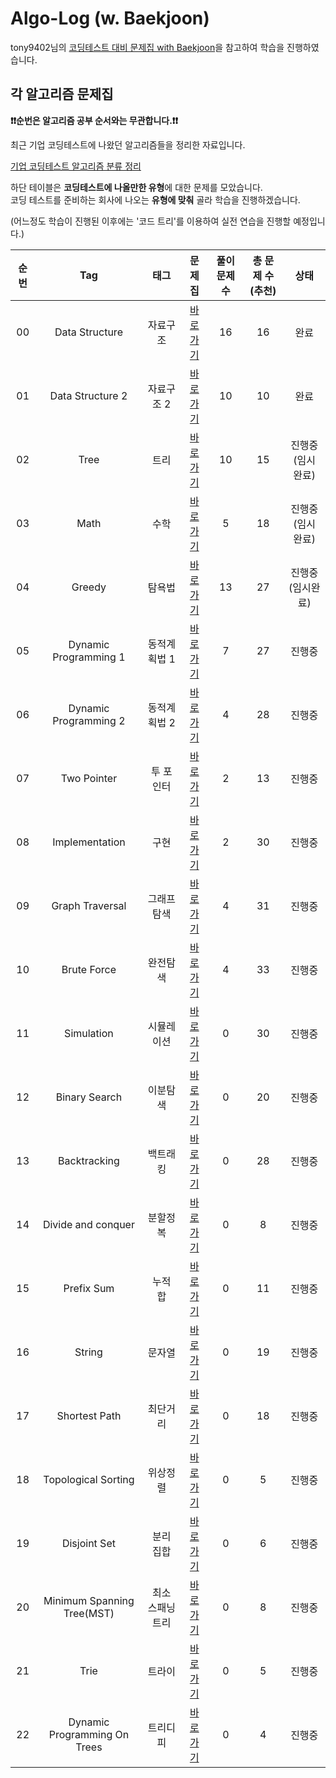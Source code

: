 # Algo-Log (w. Baekjoon)

tony9402님의 [코딩테스트 대비 문제집 with Baekjoon](https://github.com/tony9402/baekjoon)을 참고하여 학습을 진행하였습니다.

## 각 알고리즘 문제집

**❗️❗️순번은 알고리즘 공부 순서와는 무관합니다.❗️❗️**

최근 기업 코딩테스트에 나왔던 알고리즘들을 정리한 자료입니다.

[기업 코딩테스트 알고리즘 분류 정리](./CodingTest.md)

하단 테이블은 **코딩테스트에 나올만한 유형**에 대한 문제를 모았습니다.  
코딩 테스트를 준비하는 회사에 나오는 **유형에 맞춰** 골라 학습을 진행하겠습니다.

(어느정도 학습이 진행된 이후에는 '코드 트리'를 이용하여 실전 연습을 진행할 예정입니다.)

| 순번 |             Tag              |       태그       |                   문제집                   | 풀이 문제 수 | 총 문제 수(추천) |       상태        |
| :--: | :--------------------------: | :--------------: | :----------------------------------------: | :----------: | :--------------: | :---------------: |
|  00  |        Data Structure        |     자료구조     |        [바로가기](./data_structure)        |      16      |        16        |       완료        |
|  01  |       Data Structure 2       |    자료구조 2    |       [바로가기](./data_structure2)        |      10      |        10        |       완료        |
|  02  |             Tree             |       트리       |             [바로가기](./tree)             |      10      |        15        | 진행중(임시 완료) |
|  03  |             Math             |       수학       |             [바로가기](./math)             |      5       |        18        | 진행중(임시 완료) |
|  04  |            Greedy            |      탐욕법      |            [바로가기](./greedy)            |      13      |        27        | 진행중(임시완료)  |
|  05  |    Dynamic Programming 1     |   동적계획법 1   |    [바로가기](./dynamic_programming_1)     |      7       |        27        |      진행중       |
|  06  |    Dynamic Programming 2     |   동적계획법 2   |    [바로가기](./dynamic_programming_2)     |      4       |        28        |      진행중       |
|  07  |         Two Pointer          |    투 포인터     |         [바로가기](./two_pointer)          |      2       |        13        |      진행중       |
|  08  |        Implementation        |       구현       |        [바로가기](./implementation)        |      2       |        30        |      진행중       |
|  09  |       Graph Traversal        |   그래프 탐색    |       [바로가기](./graph_traversal)        |      4       |        31        |      진행중       |
|  10  |         Brute Force          |     완전탐색     |         [바로가기](./brute_force)          |      4       |        33        |      진행중       |
|  11  |          Simulation          |    시뮬레이션    |          [바로가기](./simulation)          |      0       |        30        |      진행중       |
|  12  |        Binary Search         |     이분탐색     |        [바로가기](./binary_search)         |      0       |        20        |      진행중       |
|  13  |         Backtracking         |     백트래킹     |         [바로가기](./backtracking)         |      0       |        28        |      진행중       |
|  14  |      Divide and conquer      |     분할정복     |      [바로가기](./divide_and_conquer)      |      0       |        8         |      진행중       |
|  15  |          Prefix Sum          |     누적 합      |          [바로가기](./prefix_sum)          |      0       |        11        |      진행중       |
|  16  |            String            |      문자열      |            [바로가기](./string)            |      0       |        19        |      진행중       |
|  17  |        Shortest Path         |     최단거리     |        [바로가기](./shortest_path)         |      0       |        18        |      진행중       |
|  18  |     Topological Sorting      |     위상정렬     |     [바로가기](./topological_sorting)      |      0       |        5         |      진행중       |
|  19  |         Disjoint Set         |    분리 집합     |         [바로가기](./disjoint_set)         |      0       |        6         |      진행중       |
|  20  |  Minimum Spanning Tree(MST)  | 최소 스패닝 트리 |    [바로가기](./minimum_spanning_tree)     |      0       |        8         |      진행중       |
|  21  |             Trie             |      트라이      |             [바로가기](./trie)             |      0       |        5         |      진행중       |
|  22  | Dynamic Programming On Trees |     트리디피     | [바로가기](./dynamic_programming_on_trees) |      0       |        4         |      진행중       |
